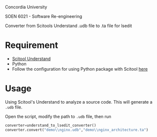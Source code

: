 Concordia University

SOEN 6021 - Software Re-engineering

Converter from Scitools Understand .udb file to .ta file for lsedit

# Requirement
* [Scitool Understand](https://scitools.com/)
* Python
* Follow the configuration for using Python package with Scitool [here](https://scitools.com/support/python-api/)

# Usage
Using Scitool's Understand to analyze a source code. This will generate a `.udb` file.

Open the script, modify the path to `.udb` file, then run

```python
converter=understand_to_lsedit_converter()
converter.convert("demo\\nginx.udb","demo\\nginx_architecture.ta")
```